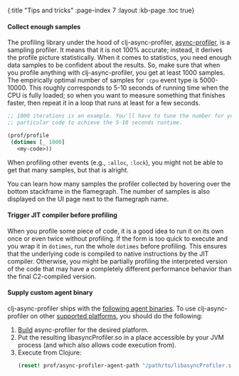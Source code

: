 {:title "Tips and tricks"
 :page-index 7
 :layout :kb-page
 :toc true}

#### Collect enough samples

The profiling library under the hood of clj-async-profiler,
[async-profiler](https://github.com/jvm-profiling-tools/async-profiler), is a
sampling profiler. It means that it is not 100% accurate; instead, it derives
the profile picture statistically. When it comes to statistics, you need enough
data samples to be confident about the results. So, make sure that when you
profile anything with clj-async-profiler, you get at least 1000 samples. The
empirically optimal number of samples for `:cpu` event type is 5000-10000. This
roughly corresponds to 5-10 seconds of running time when the CPU is fully
loaded; so when you want to measure something that finishes faster, then repeat
it in a loop that runs at least for a few seconds.

```clj
;; 1000 iterations is an example. You'll have to tune the number for your
;; particular code to achieve the 5-10 seconds runtime.

(prof/profile
 (dotimes [_ 1000]
   <my-code>))
```

When profiling other events (e.g., `:alloc`, `:lock`), you might not be able to
get that many samples, but that is alright.

You can learn how many samples the profiler collected by hovering over the
bottom stackframe in the flamegraph. The number of samples is also displayed on
the UI page next to the flamegraph name.

#### Trigger JIT compiler before profiling

When you profile some piece of code, it is a good idea to run it on its own once
or even twice without profiling. If the form is too quick to execute and you
wrap it in `dotimes`, run the whole `dotimes` before profiling. This ensures
that the underlying code is compiled to native instructions by the JIT compiler.
Otherwise, you might be partially profiling the interpreted version of the code
that may have a completely different performance behavior than the final
C2-compiled version.

#### Supply custom agent binary

clj-async-profiler ships with the [following agent
binaries](https://github.com/clojure-goes-fast/clj-async-profiler#platform-support).
To use clj-async-profiler on other [supported
platforms](https://github.com/jvm-profiling-tools/async-profiler#supported-platforms),
you should do the following:

1. [Build](https://github.com/jvm-profiling-tools/async-profiler#building)
   async-profiler for the desired platform.
2. Put the resulting libasyncProfiler.so in a place accessible by your JVM
   process (and which also allows code execution from).
3. Execute from Clojure:
   ```clj
   (reset! prof/async-profiler-agent-path "/path/to/libasyncProfiler.so")
   ```
